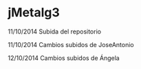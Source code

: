 jMetalg3
========

11/10/2014 Subida del repositorio

11/10/2014 Cambios subidos de JoseAntonio

12/10/2014 Cambios subidos de Ángela
